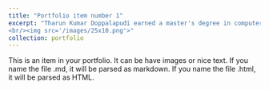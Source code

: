 ```yaml
---
title: "Portfolio item number 1"
excerpt: "Tharun Kumar Doppalapudi earned a master's degree in computer science from the University of Alabama in Huntsville (UAH). Machine learning, computer vision, and natural language processing, as well as their applications to real-world situations, are some of his research interests.![tharun md](https://user-images.githubusercontent.com/99447869/161817969-ac6a8b1a-6656-45a4-b6e5-6cd06b98e5b6.jpg)
<br/><img src='/images/25x10.png'>"
collection: portfolio
---
```


This is an item in your portfolio. It can be have images or nice text. If you name the file .md, it will be parsed as markdown. If you name the file .html, it will be parsed as HTML. 
